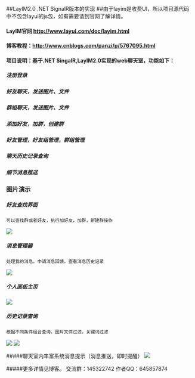 ##LayIM2.0 .NET SignalR版本的实现
##由于layim是收费UI，所以项目源代码中不包含layui的js包，如有需要请到官网了解详情。

#### LayIM官网 http://www.layui.com/doc/layim.html
#### 博客教程：http://www.cnblogs.com/panzi/p/5767095.html
#### 项目说明：基于.NET SingalR,LayIM2.0实现的web聊天室，功能如下：
##### 注册登录
##### 好友聊天，发送图片、文件
##### 群组聊天，发送图片、文件
##### 添加好友，加群，创建群
##### 好友管理，好友组管理，群组管理
##### 聊天历史记录查询
##### 细节消息推送
### 图片演示
##### 好友查找界面
    可以查找群或者好友，执行加好友，加群，新建群操作
![](http://images2015.cnblogs.com/blog/841545/201608/841545-20160810230811559-1769140393.png) 

##### 消息管理器
    处理我的消息，申请消息回馈，查看消息历史记录
![](http://images2015.cnblogs.com/blog/841545/201608/841545-20160810235248277-563771878.png) 

##### 个人面板主页
![](http://images2015.cnblogs.com/blog/841545/201608/841545-20160812171017718-2043816584.png) 

##### 历史记录查询
    根据不同条件组合查询，图片文件过滤，关键词过滤
![](http://images2015.cnblogs.com/blog/841545/201608/841545-20160816231101906-694521303.png) 
![](http://images2015.cnblogs.com/blog/841545/201608/841545-20160816231013593-490864703.png) 

#####聊天室内丰富系统消息提示（消息推送，即时提醒）
![](http://images2015.cnblogs.com/blog/841545/201608/841545-20160816234932125-388532066.png) 

#####更多详情见博客。 交流群：145322742  作者QQ：645857874
